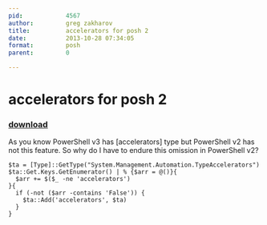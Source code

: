 ```yaml
---
pid:            4567
author:         greg zakharov
title:          accelerators for posh 2
date:           2013-10-28 07:34:05
format:         posh
parent:         0

---
```


# accelerators for posh 2

### [download](//scripts/4567.ps1)

As you know PowerShell v3 has [accelerators] type but PowerShell v2 has not this feature. So why do I have to endure this omission in PowerShell v2?

```posh
$ta = [Type]::GetType("System.Management.Automation.TypeAccelerators")
$ta::Get.Keys.GetEnumerator() | % {$arr = @()}{
  $arr += $($_ -ne 'accelerators')
}{
  if (-not ($arr -contains 'False')) {
    $ta::Add('accelerators', $ta)
  }
}
```
